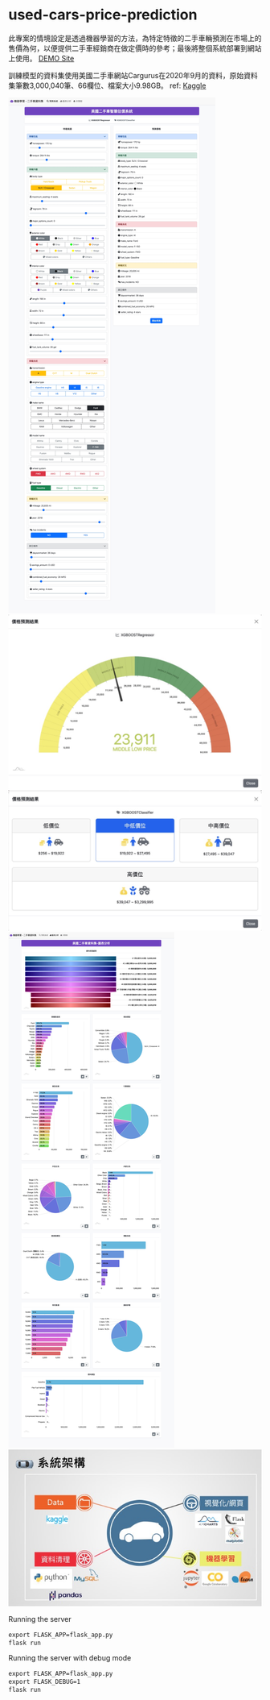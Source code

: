 # used-cars-price-prediction

此專案的情境設定是透過機器學習的方法，為特定特徵的二手車輛預測在市場上的售價為何，以便提供二手車經銷商在做定價時的參考；最後將整個系統部署到網站上使用。 [DEMO Site](https://yunhung2000.pythonanywhere.com)

訓練模型的資料集使用美國二手車網站Cargurus在2020年9月的資料，原始資料集筆數3,000,040筆、66欄位、檔案大小9.98GB。 ref: [Kaggle](https://www.kaggle.com/datasets/ananaymital/us-used-cars-dataset)

![app preview](assets/preview-1.jpg)
![app preview](assets/preview-2.jpg)
![app preview](assets/preview-3.jpg)
![app preview](assets/preview-4.jpg)
![tech](assets/tech.jpg)

Running the server
```
export FLASK_APP=flask_app.py
flask run
```

Running the server with debug mode
```
export FLASK_APP=flask_app.py
export FLASK_DEBUG=1
flask run
``` 